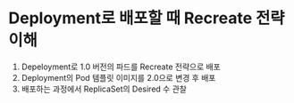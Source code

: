 # Deployment로 배포할 때 Recreate 전략 이해

1. Depeloyment로 1.0 버전의 파드를 Recreate 전략으로 배포
2. Deployment의 Pod 템플릿 이미지를 2.0으로 변경 후 배포
3. 배포하는 과정에서 ReplicaSet의 Desired 수 관찰